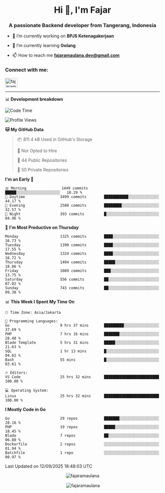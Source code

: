<h1 align="center">Hi 👋, I'm Fajar</h1>
<h3 align="center">A passionate Backend developer from Tangerang, Indonesia</h3>

<!-- <p align="left"> <img src="https://komarev.com/ghpvc/?username=fajaramaulana&label=Profile%20views&color=0e75b6&style=flat" alt="fajaramaulana" /> </p> -->

- 🔭 I’m currently working on **BPJS Ketenagakerjaan**

- 🌱 I’m currently learning **Golang**

- 📫 How to reach me **fajaramaulana.dev@gmail.com**

<h3 align="left">Connect with me:</h3>
<p align="left">
<a href="https://linkedin.com/in/fajar-agus-maulana-73533a180/" target="blank"><img align="center" src="https://raw.githubusercontent.com/rahuldkjain/github-profile-readme-generator/master/src/images/icons/Social/linked-in-alt.svg" alt="fajaramaulana" height="30" width="40" /></a>
</p>

-------

📊 **Development breakdown**
<!--START_SECTION:waka-->
![Code Time](http://img.shields.io/badge/Code%20Time-3%2C355%20hrs%2021%20mins-blue)

![Profile Views](http://img.shields.io/badge/Profile%20Views-0-blue)

**🐱 My GitHub Data** 

> 📦 811.4 kB Used in GitHub's Storage 
 > 
> 🚫 Not Opted to Hire
 > 
> 📜 44 Public Repositories 
 > 
> 🔑 50 Private Repositories 
 > 
**I'm an Early 🐤** 

```text
🌞 Morning                1449 commits        █████░░░░░░░░░░░░░░░░░░░░   18.29 % 
🌆 Daytime                3499 commits        ███████████░░░░░░░░░░░░░░   44.17 % 
🌃 Evening                2580 commits        ████████░░░░░░░░░░░░░░░░░   32.57 % 
🌙 Night                  393 commits         █░░░░░░░░░░░░░░░░░░░░░░░░   04.96 % 
```
📅 **I'm Most Productive on Thursday** 

```text
Monday                   1325 commits        ████░░░░░░░░░░░░░░░░░░░░░   16.73 % 
Tuesday                  1390 commits        ████░░░░░░░░░░░░░░░░░░░░░   17.55 % 
Wednesday                1324 commits        ████░░░░░░░░░░░░░░░░░░░░░   16.72 % 
Thursday                 1494 commits        █████░░░░░░░░░░░░░░░░░░░░   18.86 % 
Friday                   1089 commits        ███░░░░░░░░░░░░░░░░░░░░░░   13.75 % 
Saturday                 556 commits         ██░░░░░░░░░░░░░░░░░░░░░░░   07.02 % 
Sunday                   743 commits         ██░░░░░░░░░░░░░░░░░░░░░░░   09.38 % 
```


📊 **This Week I Spent My Time On** 

```text
🕑︎ Time Zone: Asia/Jakarta

💬 Programming Languages: 
Go                       9 hrs 37 mins       █████████░░░░░░░░░░░░░░░░   37.69 % 
PHP                      7 hrs 16 mins       ███████░░░░░░░░░░░░░░░░░░   28.48 % 
Blade Template           5 hrs 31 mins       █████░░░░░░░░░░░░░░░░░░░░   21.63 % 
SQL                      1 hr 13 mins        █░░░░░░░░░░░░░░░░░░░░░░░░   04.82 % 
Bash                     55 mins             █░░░░░░░░░░░░░░░░░░░░░░░░   03.61 % 

🔥 Editors: 
VS Code                  25 hrs 32 mins      █████████████████████████   100.00 % 

💻 Operating System: 
Linux                    25 hrs 32 mins      █████████████████████████   100.00 % 
```

**I Mostly Code in Go** 

```text
Go                       29 repos            ███████░░░░░░░░░░░░░░░░░░   28.16 % 
PHP                      19 repos            █████░░░░░░░░░░░░░░░░░░░░   18.45 % 
Blade                    7 repos             ██░░░░░░░░░░░░░░░░░░░░░░░   06.80 % 
Dockerfile               2 repos             ░░░░░░░░░░░░░░░░░░░░░░░░░   01.94 % 
Batchfile                1 repo              ░░░░░░░░░░░░░░░░░░░░░░░░░   00.97 % 
```




 Last Updated on 12/09/2025 18:48:03 UTC
<!--END_SECTION:waka-->
<p align="center"><img align="center" src="https://github-readme-stats.vercel.app/api/top-langs?username=fajaramaulana&show_icons=true&locale=en&layout=compact" alt="fajaramaulana" /></p>

<p align="center">&nbsp;<img align="center" src="https://github-readme-stats.vercel.app/api?username=fajaramaulana&show_icons=true&locale=en" alt="fajaramaulana" /></p>
